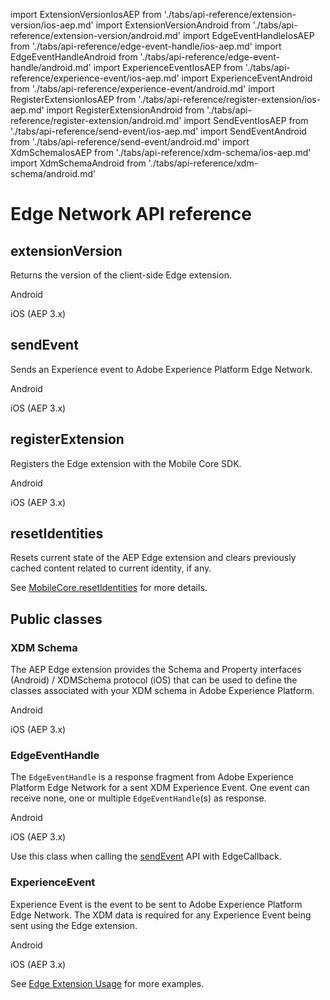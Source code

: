 import ExtensionVersionIosAEP from './tabs/api-reference/extension-version/ios-aep.md'
import ExtensionVersionAndroid from './tabs/api-reference/extension-version/android.md'
import EdgeEventHandleIosAEP from './tabs/api-reference/edge-event-handle/ios-aep.md'
import EdgeEventHandleAndroid from './tabs/api-reference/edge-event-handle/android.md'
import ExperienceEventIosAEP from './tabs/api-reference/experience-event/ios-aep.md'
import ExperienceEventAndroid from './tabs/api-reference/experience-event/android.md'
import RegisterExtensionIosAEP from './tabs/api-reference/register-extension/ios-aep.md'
import RegisterExtensionAndroid from './tabs/api-reference/register-extension/android.md'
import SendEventIosAEP from './tabs/api-reference/send-event/ios-aep.md'
import SendEventAndroid from './tabs/api-reference/send-event/android.md'
import XdmSchemaIosAEP from './tabs/api-reference/xdm-schema/ios-aep.md'
import XdmSchemaAndroid from './tabs/api-reference/xdm-schema/android.md'


# Edge Network API reference

## extensionVersion

Returns the version of the client-side Edge extension.

<TabsBlock orientation="horizontal" slots="heading, content" repeat="2"/>

Android

<ExtensionVersionAndroid/>

iOS (AEP 3.x)

<ExtensionVersionIosAEP/>

## sendEvent

Sends an Experience event to Adobe Experience Platform Edge Network.

<TabsBlock orientation="horizontal" slots="heading, content" repeat="2"/>

Android

<SendEventAndroid/>

iOS (AEP 3.x)

<SendEventIosAEP/>

## registerExtension

Registers the Edge extension with the Mobile Core SDK.

<TabsBlock orientation="horizontal" slots="heading, content" repeat="2"/>

Android

<RegisterExtensionAndroid/>

iOS (AEP 3.x)

<RegisterExtensionIosAEP/>

## resetIdentities

Resets current state of the AEP Edge extension and clears previously cached content related to current identity, if any.

See [MobileCore.resetIdentities](../mobile-core/api-reference.md#resetidentities) for more details.

## Public classes

### XDM Schema

The AEP Edge extension provides the Schema and Property interfaces (Android) / XDMSchema protocol (iOS) that can be used to define the classes associated with your XDM schema in Adobe Experience Platform.

<TabsBlock orientation="horizontal" slots="heading, content" repeat="2"/>

Android

<XdmSchemaAndroid/>

iOS (AEP 3.x)

<XdmSchemaIosAEP/>

### EdgeEventHandle

The `EdgeEventHandle` is a response fragment from Adobe Experience Platform Edge Network for a sent XDM Experience Event.
One event can receive none, one or multiple `EdgeEventHandle`(s) as response.

<TabsBlock orientation="horizontal" slots="heading, content" repeat="2"/>

Android

<EdgeEventHandleAndroid/>

iOS (AEP 3.x)

<EdgeEventHandleIosAEP/>

Use this class when calling the [sendEvent](#sendevent) API with EdgeCallback.

### ExperienceEvent

Experience Event is the event to be sent to Adobe Experience Platform Edge Network.
The XDM data is required for any Experience Event being sent using the Edge extension.

<TabsBlock orientation="horizontal" slots="heading, content" repeat="2"/>

Android

<ExperienceEventAndroid/>

iOS (AEP 3.x)

<ExperienceEventIosAEP/>

See [Edge Extension Usage](https://github.com/adobe/aepsdk-edge-ios/blob/main/docs/ExtensionUsage.md) for more examples.
